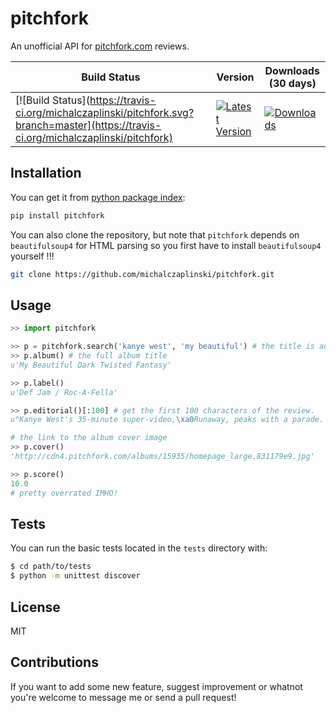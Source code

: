 pitchfork
=========
An unofficial API for [pitchfork.com](http://www.pitchfork.com) reviews.


| Build Status | Version | Downloads (30 days) |
| ------------ | ------- | ------------------- |
| [![Build Status](https://travis-ci.org/michalczaplinski/pitchfork.svg?branch=master](https://travis-ci.org/michalczaplinski/pitchfork) | [![Latest Version](https://pypip.in/v/pitchfork/badge.png)](https://pypi.python.org/pypi/pitchfork/) | [![Downloads](https://pypip.in/d/pitchfork/badge.png)](https://pypi.python.org/pypi/pitchfork/) |


Installation
------------

You can get it from [python package index](https://pypi.python.org/pypi):

```sh
pip install pitchfork
```

You can also clone the repository, but note that ``pitchfork`` depends on ``beautifulsoup4`` for HTML parsing so you first have to install ``beautifulsoup4`` yourself !!!

```sh
git clone https://github.com/michalczaplinski/pitchfork.git
```


Usage
-----

```python
>> import pitchfork

>> p = pitchfork.search('kanye west', 'my beautiful') # the title is autocompleted
>> p.album() # the full album title
u'My Beautiful Dark Twisted Fantasy'

>> p.label()
u'Def Jam / Roc-A-Fella'

>> p.editorial()[:100] # get the first 100 characters of the review.
u"Kanye West's 35-minute super-video,\xa0Runaway, peaks with a parade. Fireworks flash while red hoods ma"

# the link to the album cover image
>> p.cover()
'http://cdn4.pitchfork.com/albums/15935/homepage_large.831179e9.jpg'

>> p.score()
10.0
# pretty overrated IMHO!
```


Tests
-----

You can run the basic tests located in the ``tests`` directory with:
```sh
$ cd path/to/tests
$ python -m unittest discover
```

License
-------
MIT


Contributions
-------------
If you want to add some new feature, suggest improvement or whatnot you're welcome to message me or send a pull request!
